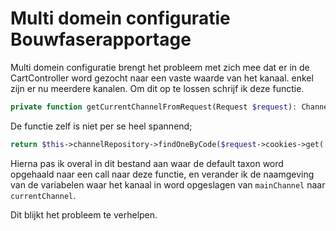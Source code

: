 # Multi domein configuratie Bouwfaserapportage

Multi domein configuratie brengt het probleem met zich mee dat er in de CartController word gezocht naar een vaste waarde van het kanaal. enkel zijn er nu meerdere kanalen. Om dit op te lossen schrijf ik deze functie.

```php
private function getCurrentChannelFromRequest(Request $request): ChannelInterface
```
De functie zelf is niet per se heel spannend;

```php
return $this->channelRepository->findOneByCode($request->cookies->get('_channel_code'));
```

Hierna pas ik overal in dit bestand aan waar de default taxon word opgehaald naar een call naar deze functie, en verander ik de naamgeving van de variabelen waar het kanaal in word opgeslagen van `mainChannel` naar `currentChannel`.

Dit blijkt het probleem te verhelpen.
